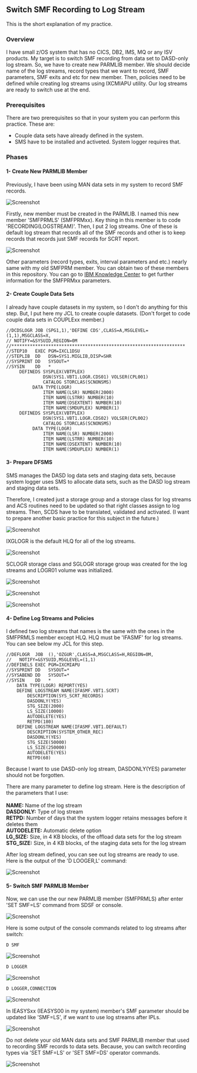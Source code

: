 ## Switch SMF Recording to Log Stream

This is the short explanation of my practice. 

### Overview

I have small z/OS system that has no CICS, DB2, IMS, MQ or any ISV products. My target is to switch SMF recording from data set to DASD-only log stream. So, we have to create new PARMLIB member. We should decide name of the log streams, record types that we want to record, SMF parameters, SMF exits and etc for new member. Then, policies need to be defined while creating log streams using IXCMIAPU utility. Our log streams are ready to switch use at the end.

### Prerequisites

There are two prerequisites so that in your system you can perform this practice. These are:

- Couple data sets have already defined in the system.
- SMS have to be installed and activeted. System logger requires that.

### Phases

#### 1- Create New PARMLIB Member

Previously, I have been using MAN data sets in my system to record SMF records.

![Screenshot](https://github.com/ozgurhepsag/Basic-z-OS-Utilities/blob/main/SMF%20-%20Switch%20Recording%20to%20Log%20Stream/Images/man%20datasets.PNG)

Firstly, new member must be created in the PARMLIB. I named this new member 'SMFPRMLS' (SMFPRMxx). Key thing in this member is to code 'RECORDING(LOGSTREAM)'. Then, I put 2 log streams. One of these is default log stream that records all of the SMF records and other is to keep records that records just SMF records for SCRT report.

![Screenshot](https://github.com/ozgurhepsag/Basic-z-OS-Utilities/blob/main/SMF%20-%20Switch%20Recording%20to%20Log%20Stream/Images/SMFPRMLS.png)

Other parameters (record types, exits, interval parameters and etc.) nearly same with my old SMFPRM member. You can obtain two of these members in this repository. You can go to [IBM Knowledge Center](https://www.ibm.com/support/knowledgecenter/SSLTBW_2.1.0/com.ibm.zos.v2r1.ieae200/smfparm.htm) to get further information for the SMFPRMxx parameters.

#### 2- Create Couple Data Sets

I already have couple datasets in my system, so I don't do anything for this step. But, I put here my JCL to create couple datasets. (Don't forget to code couple data sets in COUPLExx member.)

    //DCDSLOGR JOB (SPG1,1),'DEFINE CDS',CLASS=A,MSGLEVEL=(1,1),MSGCLASS=X,  
    // NOTIFY=&SYSUID,REGION=0M                                              
    //******************************************************************     
    //STEP10   EXEC PGM=IXCL1DSU                                             
    //STEPLIB  DD   DSN=SYS1.MIGLIB,DISP=SHR                                 
    //SYSPRINT DD   SYSOUT=*                                                 
    //SYSIN    DD   *                                                        
         DEFINEDS SYSPLEX(VBTPLEX)                                            
                  DSN(SYS1.VBT1.LOGR.CDS01) VOLSER(CPL001)                 
                  CATALOG STORCLAS(SCNONSMS)                                 
              DATA TYPE(LOGR)                                                
                  ITEM NAME(LSR) NUMBER(2000)                               
                  ITEM NAME(LSTRR) NUMBER(10)                               
                  ITEM NAME(DSEXTENT) NUMBER(10)                            
                  ITEM NAME(SMDUPLEX) NUMBER(1)                             
         DEFINEDS SYSPLEX(VBTPLEX)                                            
                  DSN(SYS1.VBT1.LOGR.CDS02) VOLSER(CPL002)                 
                  CATALOG STORCLAS(SCNONSMS)                                 
              DATA TYPE(LOGR)                                                
                  ITEM NAME(LSR) NUMBER(2000)                 
                  ITEM NAME(LSTRR) NUMBER(10)                 
                  ITEM NAME(DSEXTENT) NUMBER(10)              
                  ITEM NAME(SMDUPLEX) NUMBER(1)
    
#### 3- Prepare DFSMS

SMS manages the DASD log data sets and staging data sets, because system logger uses SMS to allocate data sets, such as the DASD log stream and staging data sets. 

Therefore, I created just a storage group and a storage class for log streams and ACS routines need to be updated so that right classes assign to log streams. Then, SCDS have to be translated, validated and activated. (I want to prepare another basic practice for this subject in the future.)

![Screenshot](https://github.com/ozgurhepsag/Basic-z-OS-Utilities/blob/main/SMF%20-%20Switch%20Recording%20to%20Log%20Stream/Images/storclas.png)

IXGLOGR is the default HLQ for all of the log streams.

![Screenshot](https://github.com/ozgurhepsag/Basic-z-OS-Utilities/blob/main/SMF%20-%20Switch%20Recording%20to%20Log%20Stream/Images/storgrp.png)

SCLOGR storage class and SGLOGR storage group was created for the log streams and LOGR01 volume was initialized.

![Screenshot](https://github.com/ozgurhepsag/Basic-z-OS-Utilities/blob/main/SMF%20-%20Switch%20Recording%20to%20Log%20Stream/Images/add%20volumes.PNG)

![Screenshot](https://github.com/ozgurhepsag/Basic-z-OS-Utilities/blob/main/SMF%20-%20Switch%20Recording%20to%20Log%20Stream/Images/storage%20groups.png)

![Screenshot](https://github.com/ozgurhepsag/Basic-z-OS-Utilities/blob/main/SMF%20-%20Switch%20Recording%20to%20Log%20Stream/Images/listvolumes%20in%20stglgr.png)

#### 4- Define Log Streams and Policies

I defined two log streams that names is the same with the ones in the SMFPRMLS member except HLQ. HLQ must be 'IFASMF' for log streams. You can see below my JCL for this step.

    //DEFLOGR  JOB  (),'OZGUR',CLASS=A,MSGCLASS=H,REGION=0M,        
    //   NOTIFY=&SYSUID,MSGLEVEL=(1,1)                              
    //DEFINELS EXEC PGM=IXCMIAPU                                    
    //SYSPRINT DD   SYSOUT=*                                        
    //SYSABEND DD   SYSOUT=*                                        
    //SYSIN    DD   *                                               
        DATA TYPE(LOGR) REPORT(YES)                                
        DEFINE LOGSTREAM NAME(IFASMF.VBT1.SCRT)                    
            DESCRIPTION(SYS_SCRT_RECORDS)                          
            DASDONLY(YES)                                          
            STG_SIZE(2000)                                         
            LS_SIZE(10000)                                         
            AUTODELETE(YES)                                        
            RETPD(180)                                             
        DEFINE LOGSTREAM NAME(IFASMF.VBT1.DEFAULT)                 
            DESCRIPTION(SYSTEM_OTHER_REC)                          
            DASDONLY(YES)                                          
            STG_SIZE(50000)                                        
            LS_SIZE(250000)                                        
            AUTODELETE(YES)        
            RETPD(60)              
    
Because I want to use DASD-only log stream, DASDONLY(YES) parameter should not be forgotten.

There are many parameter to define log stream. Here is the description of the parameters that I use: <br> <br>
**NAME:** Name of the log stream <br>
**DASDONLY:** Type of log stream <br>
**RETPD:** Number of days that the system logger retains messages before it deletes them <br>
**AUTODELETE:** Automatic delete option <br>
**LG_SIZE:** Size, in 4 KB blocks, of the offload data sets for the log stream <br>
**STG_SIZE:** Size, in 4 KB blocks, of the staging data sets for the log stream <br>

After log stream defined, you can see out log streams are ready to use. Here is the output of the 'D LOOGER,L' command:

![Screenshot](https://github.com/ozgurhepsag/Basic-z-OS-Utilities/blob/main/SMF%20-%20Switch%20Recording%20to%20Log%20Stream/Images/d%20logger%2Cl.PNG)

#### 5- Switch SMF PARMLIB Member

Now, we can use the our new PARMLIB member (SMFPRMLS) after enter 'SET SMF=LS' command from SDSF or console.

![Screenshot](https://github.com/ozgurhepsag/Basic-z-OS-Utilities/blob/main/SMF%20-%20Switch%20Recording%20to%20Log%20Stream/Images/set%20smf.PNG)

Here is some output of the console commands related to log streams after switch:

    D SMF
    
![Screenshot](https://github.com/ozgurhepsag/Basic-z-OS-Utilities/blob/main/SMF%20-%20Switch%20Recording%20to%20Log%20Stream/Images/d%20smf.PNG)

    D LOGGER

![Screenshot](https://github.com/ozgurhepsag/Basic-z-OS-Utilities/blob/main/SMF%20-%20Switch%20Recording%20to%20Log%20Stream/Images/d%20logger%2Cl%20v2.PNG)

    D LOGGER,CONNECTION
    
![Screenshot](https://github.com/ozgurhepsag/Basic-z-OS-Utilities/blob/main/SMF%20-%20Switch%20Recording%20to%20Log%20Stream/Images/d%20logger%2Cconnection.PNG)

In IEASYSxx (IEASYS00 in my system) member's SMF parameter should be updated like 'SMF=LS', if we want to use log streams after IPLs.

![Screenshot](https://github.com/ozgurhepsag/Basic-z-OS-Utilities/blob/main/SMF%20-%20Switch%20Recording%20to%20Log%20Stream/Images/IEASYS.png)

Do not delete your old MAN data sets and SMF PARMLIB member that used to recording SMF records to data sets. Because, you can switch recording types via 'SET SMF=LS' or 'SET SMF=DS' operator commands.

![Screenshot](https://github.com/ozgurhepsag/Basic-z-OS-Utilities/blob/main/SMF%20-%20Switch%20Recording%20to%20Log%20Stream/Images/PARMLIB.png)
